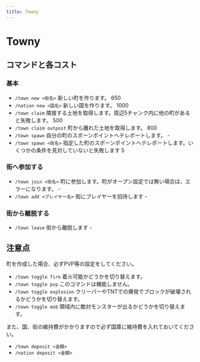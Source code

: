 ```yaml
---
title: Towny
---
```


# Towny
## コマンドと各コスト

### 基本
- `/town new <街名>`           新しい町を作ります。                                                                            650    
- `/nation new <国名>`         新しい国を作ります。                                                                            1000   
- `/town claim`                隣接する土地を取得します。周辺5チャンク内に他の町があると失敗します。                           500    
- `/town claim outpost`        町から離れた土地を取得します。                                                                  800    
- `/town spawn`                自分の町のスポーンポイントへテレポートします。                                                  -      
- `/town spawn <街名>`         指定した町のスポーンポイントへテレポートします。いくつかの条件を見対していないと失敗します      5      

 ### 街へ参加する
- `/town join <街名>`          町に参加します。町がオープン設定では無い場合は、エラーになります。                              -      
- `/town add <プレイヤー名>`   街にプレイヤーを招待します                                                                      -      

 ### 街から離脱する
- `/town leave`                街から離脱します                                                                                -      

## 注意点
町を作成した場合、必ずPVP等の設定をしてください。  
- `/town toggle fire`      着火可能かどうかを切り替えます。  
- `/town toggle pvp`       このコマンドは機能しません。  
- `/town toggle explosion` クリーパーやTNTでの爆発でブロックが破壊されるかどうかを切り替えます。  
- `/town toggle mob`       領域内に敵対モンスターが出るかどうかを切り替えます。  


また、国、街の維持費がかかりますので必ず国庫に維持費を入れておいてください。
- `/town deposit <金額>`
- `/nation deposit <金額>`
